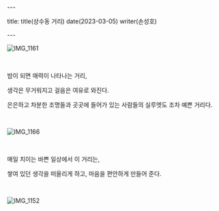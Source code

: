 \---

title: title(상수동 거리) date(2023-03-05) writer(손성호)

\---

![IMG_1161](https://hand-seongho.github.io/blog/images/IMG_1161.jpeg)

<br/>

밤이 되면 매력이 나타나는 거리,

생각은 무거워지고 걸음은 여유로 와진다.

은은하고 차분한 조명들과 곳곳에 들어가 있는 사람들의 실루엣도 조차 예쁜 거리다.

<br/>

![IMG_1166](https://hand-seongho.github.io/blog/images/IMG_1166.jpeg)

<br />

매일 치이는 바쁜 일상에서 이 거리는,

쌓여 있던 생각을 떠올리게 하고, 마음을 편안하게 만들어 준다.

<br />

![IMG_1152](https://hand-seongho.github.io/blog/images/IMG_1152.jpeg)
